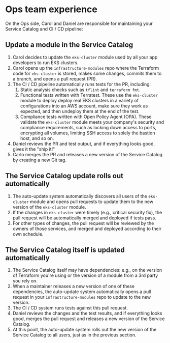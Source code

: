 # Ops team experience

On the Ops side, Carol and Daniel are responsible for maintaining your Service Catalog and CI / CD pipeline:

## Update a module in the Service Catalog

1. Carol decides to update the `eks-cluster` module used by all your app developers to run EKS clusters.
2. Carol opens up the `infrastructure-modules` repo where the Terraform code for `eks-cluster` is stored, makes some changes, commits them to a branch, and opens a pull request (PR).
3. The CI / CD pipeline automatically runs tests for the PR, including:
    1. Static analysis checks such as `tflint` and `terraform fmt`.
    2. Functional tests written with Terratest. These use the `eks-cluster` module to deploy deploy real EKS clusters in a variety of configurations into an AWS account, make sure they work as expected, and then undeploy them at the end of the test.
    3. Compliance tests written with Open Policy Agent (OPA). These validate the `eks-cluster` module meets your company's security and compliance requirements, such as locking down access to ports, encrypting all volumes, limiting SSH access to solely the bastion host, and so on.
4. Daniel reviews the PR and test output, and if everything looks good, gives it the "ship it!"
5. Carlo merges the PR and releases a new version of the Service Catalog by creating a new Git tag.

## The Service Catalog update rolls out automatically

1. The auto-update system automatically discovers all users of the `eks-cluster` module and opens pull requests to update them to the new version of the `eks-cluster` module.
2. If the changes in `eks-cluster` were timely (e.g., critical security fix), the pull request will be automatically merged and deployed if tests pass.
3. For other types of changes, the pull request will be reviewed by the owners of those services, and merged and deployed according to their own schedule.

##  The Service Catalog itself is updated automatically

1. The Service Catalog itself may have dependencies: e.g., on the version of Terraform you're using or the version of a module from a 3rd party you rely on.
2. When a maintainer releases a new version of one of these dependencies, the auto-update system automatically opens a pull request in your `infrastructure-modules` repo to update to the new version.
3. The CI / CD system runs tests against this pull request.
4. Daniel reviews the changes and the test results, and if everything looks good, merges the pull request and releases a new version of the Service Catalog.
5. At this point, the auto-update system rolls out the new version of the Service Catalog to all users, just as in the previous section.
